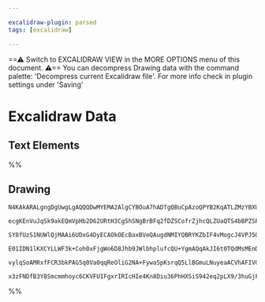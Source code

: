 ```yaml
---

excalidraw-plugin: parsed
tags: [excalidraw]

---
```

==⚠  Switch to EXCALIDRAW VIEW in the MORE OPTIONS menu of this document. ⚠== You can decompress Drawing data with the command palette: 'Decompress current Excalidraw file'. For more info check in plugin settings under 'Saving'


# Excalidraw Data
## Text Elements
%%
## Drawing
```compressed-json
N4KAkARALgngDgUwgLgAQQQDwMYEMA2AlgCYBOuA7hADTgQBuCpAzoQPYB2KqATLZMzYBXUtiRoIACyhQ4zZAHoFAc0JRJQgEYA6bGwC2CgF7N6hbEcK4OCtptbErHALRY8RMpWdx8Q1TdIEfARcZgRmBShcZQUebTiARgAGGjoghH0EDihmbgBtcDBQMBKIEm4IACsAZgBhXwBpAFYASVSSyFhECozNBGJiXE1g9tLMbmcAFgA2BP5SmAmeBIAO

ecgKEnVuJqSk9akEQmVpHb2D62URtH3CgShSNgBrBFq2fDZSCofrZjhcQLZUaQTS4bBPZSPIQcYhvD5fCQ/Dh/AFZKDAiAAM0I+HwAGVYNd0JIwRpAhjmA9nggAOpbSTcOZ3CCUx4vAkwIks97lA5Qk4ccK5NBMjoQNj/bBqRYi87MqEwwXMYWoDhCXEHML9bgAdmmTRW0wOjBY7C4aEmAE5jUxWJwAHKcMSM1Y6y0JarVS3W5lCOCDKDakU6ng8

SY8fUzS1NUWlQjMAAi6UDxG4DyECAOkOEcBaxBVeQAugdNMIYQBRYKZbIF4vMogcJ4VPJ5QDe1oBVj0ADqaAM20kitUIAhPQAxAPACFugC/1QA05oBPJ0A5AaFwsYj7goOoTEEMKa9ziVAFDpgWMlBJ3Oti7BCSkGBO4KLcYpi/TEAAKjzkd7upQvCAA8vYSE4k3XdUcm4dd8E3D8QTBCEFWIABZG9sEkWprHoUJQI3TNIIgUFwWzaF4MQyRKwyN

E01IDN1lKXCYLLWF3k+Coh0xFjgWo6D8Jhb9JWlbhplufcQU+YgmAQqAkJI6t0TQdMsMEnDhKYOFGIkZjWKooTSBE0huLBXibg0rEcSyXBMgANXjQhhh3MCwg/ABfO57IOQgYSwCpcBSQpHLAU8IFwOA4AJG8d3vaBJFIioiBOdF5gYQgEAoAAhDjYOUhF0DUlj1MKCBz1IQEoBaQN9AJNlXgYjKICHBIEFq2rRjykRCuKjIUrwtLKu+chkX+QrG

vylqSoAMRxfFCR3bkPAG5q0Va0qqReOliG2NA+Fywa5pKsrqQ5LlBGmuLNuyeaACVhAFIVGSO2aTpK3SpVgRk5VKY6ipGzgoGG0ycRlVBYyagqtoyYbPrxQgjB3HgBMgN75oAFSwKAAEFovNdBgkxWKNtu96MmC0gUYKtgKAi3BUzQNUNRxoG7oycsYWR4nSZCCn0ABR4qDi5hsEeXEAA1dWmFZtB1Jpud5958AATW4SY9VFpodRWBIeHF3KjDYA

x3zFNDfB3Y8Smcmmhoyc6CKVFUIFgxrIRIcHIe4Kn8Diu36PhHXSiS942eq2pLX9/3huGjFToQZR1QBJjywTGOY+DiBvJu2moB2l5uKgM0VWduK4ECMxhGYABxUh7Yhncc9yzFyEyMO3NLjhlE9yATOstnZIObAiDgcjKOZDhTJ3DvmWEKAGyHiiECT3K7EqBBsByPEB7gOC2BEhmhmCNnbKnsBjcgbFghVYBHPsoA==
```
%%
